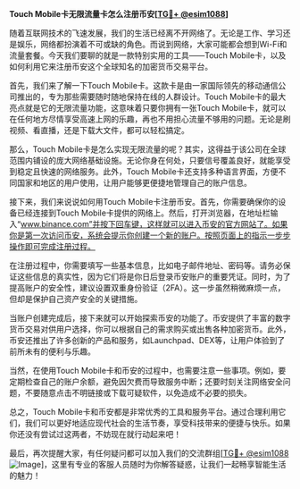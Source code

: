 **Touch Mobile卡无限流量卡怎么注册币安[[TG💪+ @esim1088](https://t.me/s/esim1088)]**

随着互联网技术的飞速发展，我们的生活已经离不开网络了。无论是工作、学习还是娱乐，网络都扮演着不可或缺的角色。而说到网络，大家可能都会想到Wi-Fi和流量套餐。今天我们要聊的就是一款特别实用的工具——Touch Mobile卡，以及如何利用它来注册币安这个全球知名的加密货币交易平台。

首先，我们来了解一下Touch Mobile卡。这款卡是由一家国际领先的移动通信公司推出的，专为那些需要随时随地保持在线的人群设计。Touch Mobile卡的最大亮点就是它的无限流量功能，这意味着只要你拥有一张Touch Mobile卡，就可以在任何地方尽情享受高速上网的乐趣，再也不用担心流量不够用的问题。无论是刷视频、看直播，还是下载大文件，都可以轻松搞定。

那么，Touch Mobile卡是怎么实现无限流量的呢？其实，这得益于该公司在全球范围内铺设的庞大网络基础设施。无论你身在何处，只要信号覆盖良好，就能享受到稳定且快速的网络服务。此外，Touch Mobile卡还支持多种语言界面，方便不同国家和地区的用户使用，让用户能够更便捷地管理自己的账户信息。

接下来，我们来说说如何用Touch Mobile卡注册币安。首先，你需要确保你的设备已经连接到Touch Mobile卡提供的网络上。然后，打开浏览器，在地址栏输入“www.binance.com”并按下回车键，这样就可以进入币安的官方网站了。如果你是第一次访问币安，系统会提示你创建一个新的账户。按照页面上的指示一步步操作即可完成注册过程。

在注册过程中，你需要填写一些基本信息，比如电子邮件地址、密码等。请务必保证这些信息的真实性，因为它们将是你日后登录币安账户的重要凭证。同时，为了提高账户的安全性，建议设置双重身份验证（2FA）。这一步虽然稍微麻烦一点，但却是保护自己资产安全的关键措施。

当账户创建完成后，接下来就可以开始探索币安的功能了。币安提供了丰富的数字货币交易对供用户选择，你可以根据自己的需求购买或出售各种加密货币。此外，币安还推出了许多创新的产品和服务，如Launchpad、DEX等，让用户体验到了前所未有的便利与乐趣。

当然，在使用Touch Mobile卡和币安的过程中，也需要注意一些事项。例如，要定期检查自己的账户余额，避免因欠费而导致服务中断；还要时刻关注网络安全问题，不要随意点击不明链接或下载可疑软件，以免造成不必要的损失。

总之，Touch Mobile卡和币安都是非常优秀的工具和服务平台。通过合理利用它们，我们可以更好地适应现代社会的生活节奏，享受科技带来的便捷与快乐。如果你还没有尝试过这两者，不妨现在就行动起来吧！

最后，再次提醒大家，有任何疑问都可以加入我们的交流群组[[TG💪+ @esim1088](https://t.me/s/esim1088) ![Image](https://i.postimg.cc/4NQfJmqS/Snipaste-2025-05-13-00-14-12.png)]，这里有专业的客服人员随时为你解答疑惑，让我们一起畅享智能生活的魅力！